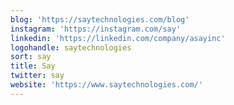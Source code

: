 ```yaml
---
blog: 'https://saytechnologies.com/blog'
instagram: 'https://instagram.com/say'
linkedin: 'https://linkedin.com/company/asayinc'
logohandle: saytechnologies
sort: say
title: Say
twitter: say
website: 'https://www.saytechnologies.com/'
---
```

